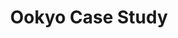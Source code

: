 ---
title: "Ookyo Case Study"
description: "This is the Ookyo Case Study"
draft: false
layout: "ookyo_case_study"
type: "ookyo_case_study"
---